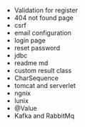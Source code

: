 * Validation for register
* 404 not found page
* csrf
* email configuration
* login page
* reset password
* jdbc
* readme md
* custom result class
* CharSequence
* tomcat and serverlet
* ngnix
* lunix
* @Value
* Kafka and RabbitMq
